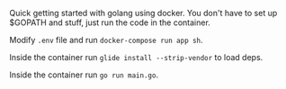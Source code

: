 Quick getting started with golang using docker. You don't have to set up $GOPATH and stuff,
just run the code in the container.

Modify `.env` file and run `docker-compose run app sh`.

Inside the container run `glide install --strip-vendor` to load deps.

Inside the container run `go run main.go`.
